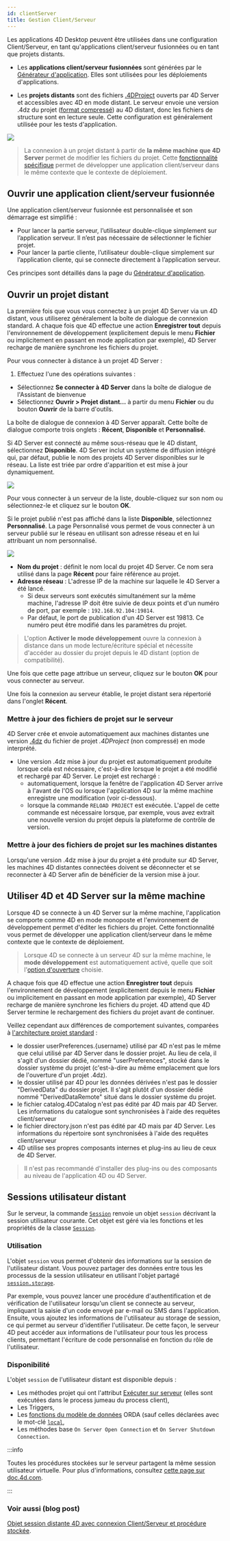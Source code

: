 ```yaml
---
id: clientServer
title: Gestion Client/Serveur
---
```


Les applications 4D Desktop peuvent être utilisées dans une configuration Client/Serveur, en tant qu'applications client/serveur fusionnées ou en tant que projets distants.

- Les **applications client/serveur fusionnées** sont générées par le [Générateur d'application](building.md#clientserver-page). Elles sont utilisées pour les déploiements d'applications.

- Les **projets distants** sont des fichiers [.4DProject](Project/architecture.md) ouverts par 4D Server et accessibles avec 4D en mode distant. Le serveur envoie une version .4dz du projet ([format compressé](building.md#build-compiled-structure)) au 4D distant, donc les fichiers de structure sont en lecture seule. Cette configuration est généralement utilisée pour les tests d'application.

![](../assets/en/getStart/localremote.png)

> La connexion à un projet distant à partir de **la même machine que 4D Server** permet de modifier les fichiers du projet. Cette [fonctionnalité spécifique](#using-4d-and-4d-server-on-the-same-machine) permet de développer une application client/serveur dans le même contexte que le contexte de déploiement.

## Ouvrir une application client/serveur fusionnée

Une application client/serveur fusionnée est personnalisée et son démarrage est simplifié :

- Pour lancer la partie serveur, l’utilisateur double-clique simplement sur l’application serveur. Il n’est pas nécessaire de sélectionner le fichier projet.
- Pour lancer la partie cliente, l’utilisateur double-clique simplement sur l’application cliente, qui se connecte directement à l’application serveur.

Ces principes sont détaillés dans la page du [Générateur d'application](building.md#what-is-a-clientserver-application).

## Ouvrir un projet distant

La première fois que vous vous connectez à un projet 4D Server via un 4D distant, vous utiliserez généralement la boîte de dialogue de connexion standard. A chaque fois que 4D effectue une action **Enregistrer tout** depuis l'environnement de développement (explicitement depuis le menu **Fichier** ou implicitement en passant en mode application par exemple), 4D Server recharge de manière synchrone les fichiers du projet.

Pour vous connecter à distance à un projet 4D Server :

1. Effectuez l'une des opérations suivantes :
  - Sélectionnez **Se connecter à 4D Server** dans la boîte de dialogue de l'Assistant de bienvenue
  - Sélectionnez **Ouvrir > Projet distant...** à partir du menu **Fichier** ou du bouton **Ouvrir** de la barre d'outils.

La boîte de dialogue de connexion à 4D Server apparaît. Cette boîte de dialogue comporte trois onglets : **Récent**, **Disponible** et **Personnalisé**.

Si 4D Server est connecté au même sous-réseau que le 4D distant, sélectionnez **Disponible**. 4D Server inclut un système de diffusion intégré qui, par défaut, publie le nom des projets 4D Server disponibles sur le réseau. La liste est triée par ordre d'apparition et est mise à jour dynamiquement.

![](../assets/en/getStart/serverConnect.png)

Pour vous connecter à un serveur de la liste, double-cliquez sur son nom ou sélectionnez-le et cliquez sur le bouton **OK**.

Si le projet publié n'est pas affiché dans la liste **Disponible**, sélectionnez **Personnalisé**. La page Personnalisé vous permet de vous connecter à un serveur publié sur le réseau en utilisant son adresse réseau et en lui attribuant un nom personnalisé.

![](../assets/en/Desktop/serverConnect2.png)

- **Nom du projet** : définit le nom local du projet 4D Server. Ce nom sera utilisé dans la page **Récent** pour faire référence au projet.
- **Adresse réseau** : L'adresse IP de la machine sur laquelle le 4D Server a été lancé.
  - Si deux serveurs sont exécutés simultanément sur la même machine, l'adresse IP doit être suivie de deux points et d'un numéro de port, par exemple : `192.168.92.104:19814`.
  - Par défaut, le port de publication d'un 4D Server est 19813. Ce numéro peut être modifié dans les paramètres du projet.

> L'option **Activer le mode développement** ouvre la connexion à distance dans un mode lecture/écriture spécial et nécessite d'accéder au dossier du projet depuis le 4D distant (option de compatibilité).

Une fois que cette page attribue un serveur, cliquez sur le bouton **OK** pour vous connecter au serveur.

Une fois la connexion au serveur établie, le projet distant sera répertorié dans l'onglet **Récent**.

### Mettre à jour des fichiers de projet sur le serveur

4D Server crée et envoie automatiquement aux machines distantes une version [.4dz](building.md#build-compiled-structure) du fichier de projet *.4DProject* (non compressé) en mode interprété.

- Une version .4dz mise à jour du projet est automatiquement produite lorsque cela est nécessaire, c'est-à-dire lorsque le projet a été modifié et rechargé par 4D Server. Le projet est rechargé :
  - automatiquement, lorsque la fenêtre de l'application 4D Server arrive à l'avant de l'OS ou lorsque l'application 4D sur la même machine enregistre une modification (voir ci-dessous).
  - lorsque la commande `RELOAD PROJECT` est exécutée. L'appel de cette commande est nécessaire lorsque, par exemple, vous avez extrait une nouvelle version du projet depuis la plateforme de contrôle de version.

### Mettre à jour des fichiers de projet sur les machines distantes

Lorsqu'une version .4dz mise à jour du projet a été produite sur 4D Server, les machines 4D distantes connectées doivent se déconnecter et se reconnecter à 4D Server afin de bénéficier de la version mise à jour.

## Utiliser 4D et 4D Server sur la même machine

Lorsque 4D se connecte à un 4D Server sur la même machine, l'application se comporte comme 4D en mode monoposte et l'environnement de développement permet d'éditer les fichiers du projet. Cette fonctionnalité vous permet de développer une application client/serveur dans le même contexte que le contexte de déploiement.

> Lorsque 4D se connecte à un serveur 4D sur la même machine, le **mode développement** est automatiquement activé, quelle que soit l'[option d'ouverture](#ouverture-d-un-projet-à-distance) choisie.

A chaque fois que 4D effectue une action **Enregistrer tout** depuis l'environnement de développement (explicitement depuis le menu **Fichier** ou implicitement en passant en mode application par exemple), 4D Server recharge de manière synchrone les fichiers du projet. 4D attend que 4D Server termine le rechargement des fichiers du projet avant de continuer.

Veillez cependant aux différences de comportement suivantes, comparées à [l'architecture projet standard](Project/architecture.md) :

- le dossier userPreferences.\{username\} utilisé par 4D n'est pas le même que celui utilisé par 4D Server dans le dossier projet. Au lieu de cela, il s'agit d'un dossier dédié, nommé "userPreferences", stocké dans le dossier système du projet (c'est-à-dire au même emplacement que lors de l'ouverture d'un projet .4dz).
- le dossier utilisé par 4D pour les données dérivées n'est pas le dossier "DerivedData" du dossier projet. Il s'agit plutôt d'un dossier dédié nommé "DerivedDataRemote" situé dans le dossier système du projet.
- le fichier catalog.4DCatalog n'est pas édité par 4D mais par 4D Server. Les informations du catalogue sont synchronisées à l'aide des requêtes client/serveur
- le fichier directory.json n'est pas édité par 4D mais par 4D Server. Les informations du répertoire sont synchronisées à l'aide des requêtes client/serveur
- 4D utilise ses propres composants internes et plug-ins au lieu de ceux de 4D Server.

> Il n'est pas recommandé d'installer des plug-ins ou des composants au niveau de l'application 4D ou 4D Server.

## Sessions utilisateur distant

Sur le serveur, la commande [`Session`](../commands/session.md) renvoie un objet `session` décrivant la session utilisateur courante. Cet objet est géré via les fonctions et les propriétés de la classe [`Session`](../API/SessionClass.md).

### Utilisation

L'objet `session` vous permet d'obtenir des informations sur la session de l'utilisateur distant. Vous pouvez partager des données entre tous les processus de la session utilisateur en utilisant l'objet partagé [`session.storage`](../API/SessionClass.md#storage).

Par exemple, vous pouvez lancer une procédure d'authentification et de vérification de l'utilisateur lorsqu'un client se connecte au serveur, impliquant la saisie d'un code envoyé par e-mail ou SMS dans l'application. Ensuite, vous ajoutez les informations de l'utilisateur au storage de session, ce qui permet au serveur d'identifier l'utilisateur. De cette façon, le serveur 4D peut accéder aux informations de l'utilisateur pour tous les process clients, permettant l'écriture de code personnalisé en fonction du rôle de l'utilisateur.

### Disponibilité

L'objet `session` de l'utilisateur distant est disponible depuis :

- Les méthodes projet qui ont l'attribut [Exécuter sur serveur](../Project/code-overview.md#execute-on-server) (elles sont exécutées dans le process jumeau du process client),
- Les Triggers,
- Les [fonctions du modèle de données](../ORDA/ordaClasses.md) ORDA (sauf celles déclarées avec le mot-clé [`local`](../ORDA/ordaClasses.md#local-functions),
- Les méthodes base `On Server Open Connection` et `On Server Shutdown Connection`.

:::info

Toutes les procédures stockées sur le serveur partagent la même session utilisateur virtuelle. Pour plus d'informations, consultez [cette page sur doc.4d.com](https://doc.4d.com/4Dv20/4D/20/Stored-Procedures.300-6330553.en.html).

:::

### Voir aussi (blog post)

[Objet session distante 4D avec connexion Client/Serveur et procédure stockée](https://blog.4d.com/new-4D-remote-session-object-with-client-server-connection-and-stored-procedure).

